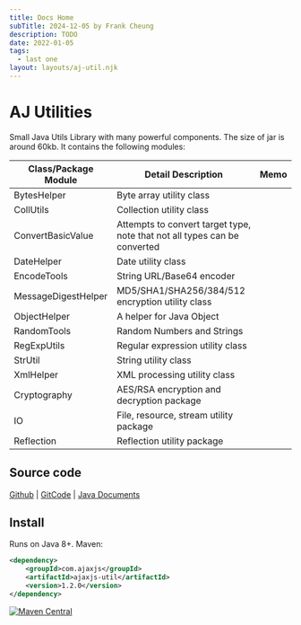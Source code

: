 ```yaml
---
title: Docs Home
subTitle: 2024-12-05 by Frank Cheung
description: TODO
date: 2022-01-05
tags:
  - last one
layout: layouts/aj-util.njk
---
```


# AJ Utilities

Small Java Utils Library with many powerful components. The size of jar is around 60kb. It contains the following modules:

| Class/Package Module | Detail Description                | Memo         |
|----------------------|-----------------------------------|--------------|
| BytesHelper          | Byte array utility class          |              |
| CollUtils            | Collection utility class          |              |
| ConvertBasicValue    | Attempts to convert target type, note that not all types can be converted |              |
| DateHelper           | Date utility class                |              |
| EncodeTools          | String URL/Base64 encoder         |              |
| MessageDigestHelper  | MD5/SHA1/SHA256/384/512 encryption utility class |              |
| ObjectHelper         | A helper for Java Object          |              |
| RandomTools          | Random Numbers and Strings        |              |
| RegExpUtils          | Regular expression utility class  |              |
| StrUtil              | String utility class              |              |
| XmlHelper            | XML processing utility class      |              |
| Cryptography         | AES/RSA encryption and decryption package |              |
| IO                   | File, resource, stream utility package |              |
| Reflection              | Reflection utility package        |              |

## Source code

[Github](https://github.com/lightweight-component/aj-util) | [GitCode](https://gitcode.com/lightweight-component/aj-util) | [Java Documents](https://javadoc.io/doc/com.ajaxjs/ajaxjs-util) 

 
## Install

Runs on Java 8+. Maven:

```xml
<dependency>
    <groupId>com.ajaxjs</groupId>
    <artifactId>ajaxjs-util</artifactId>
    <version>1.2.0</version>
</dependency>
```

[![Maven Central](https://img.shields.io/maven-central/v/com.ajaxjs/ajaxjs-util?label=Latest%20Release)](https://central.sonatype.com/artifact/com.ajaxjs/ajaxjs-util)